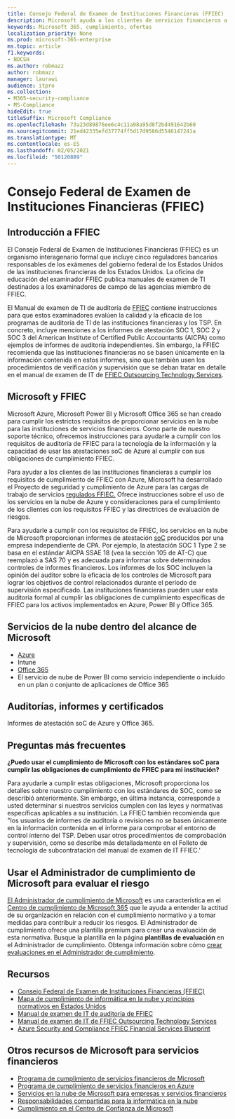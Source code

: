 ```yaml
---
title: Consejo Federal de Examen de Instituciones Financieras (FFIEC)
description: Microsoft ayuda a los clientes de servicios financieros a cumplir con los requisitos de auditoría del Consejo Federal de Examen de Instituciones Financieras (FFIEC).
keywords: Microsoft 365, cumplimiento, ofertas
localization_priority: None
ms.prod: microsoft-365-enterprise
ms.topic: article
f1.keywords:
- NOCSH
ms.author: robmazz
author: robmazz
manager: laurawi
audience: itpro
ms.collection:
- M365-security-compliance
- MS-Compliance
hideEdit: true
titleSuffix: Microsoft Compliance
ms.openlocfilehash: 73a23d89876ee6c4c11a98a95d8f2bd491642b60
ms.sourcegitcommit: 21ed42335efd37774ff5d17d9586d5546147241a
ms.translationtype: MT
ms.contentlocale: es-ES
ms.lasthandoff: 02/05/2021
ms.locfileid: "50120889"
---
```

# <a name="federal-financial-institutions-examination-council-ffiec"></a>Consejo Federal de Examen de Instituciones Financieras (FFIEC)

## <a name="ffiec-overview"></a>Introducción a FFIEC

El Consejo Federal de Examen de Instituciones Financieras (FFIEC) es un organismo interagenario formal que incluye cinco reguladores bancarios responsables de los exámenes del gobierno federal de los Estados Unidos de las instituciones financieras de los Estados Unidos. La oficina de educación del examinador FFIEC publica manuales de examen de TI destinados a los examinadores de campo de las agencias miembro de FFIEC.

El Manual de examen de TI de auditoría de [FFIEC](https://ithandbook.ffiec.gov/it-booklets/audit.aspx) contiene instrucciones para que estos examinadores evalúen la calidad y la eficacia de los programas de auditoría de TI de las instituciones financieras y los TSP. En concreto, incluye menciones a los informes de atestación SOC 1, SOC 2 y SOC 3 del American Institute of Certified Public Accountants (AICPA) como ejemplos de informes de auditoría independientes. Sin embargo, la FFIEC recomienda que las instituciones financieras no se basen únicamente en la información contenida en estos informes, sino que también usen los procedimientos de verificación y supervisión que se deban tratar en detalle en el manual de examen de IT de [FFIEC Outsourcing Technology Services](https://ithandbook.ffiec.gov/it-booklets/outsourcing-technology-services.aspx).

## <a name="microsoft-and-ffiec"></a>Microsoft y FFIEC

Microsoft Azure, Microsoft Power BI y Microsoft Office 365 se han creado para cumplir los estrictos requisitos de proporcionar servicios en la nube para las instituciones de servicios financieros. Como parte de nuestro soporte técnico, ofrecemos instrucciones para ayudarle a cumplir con los requisitos de auditoría de FFIEC para la tecnología de la información y la capacidad de usar las atestaciones soC de Azure al cumplir con sus obligaciones de cumplimiento FFIEC.

Para ayudar a los clientes de las instituciones financieras a cumplir los requisitos de cumplimiento de FFIEC con Azure, Microsoft ha desarrollado el Proyecto de seguridad y cumplimiento de Azure para las cargas de trabajo de servicios [regulados FFIEC.](https://servicetrust.microsoft.com/ViewPage/FFIECBlueprint) Ofrece instrucciones sobre el uso de los servicios en la nube de Azure y consideraciones para el cumplimiento de los clientes con los requisitos FFIEC y las directrices de evaluación de riesgos.

Para ayudarle a cumplir con los requisitos de FFIEC, los servicios en la nube de Microsoft proporcionan informes de atestación [soC](offering-SOC.md) producidos por una empresa independiente de CPA. Por ejemplo, la atestación SOC 1 Type 2 se basa en el estándar AICPA SSAE 18 (vea la sección 105 de AT-C) que reemplazó a SAS 70 y es adecuada para informar sobre determinados controles de informes financieros. Los informes de los SOC incluyen la opinión del auditor sobre la eficacia de los controles de Microsoft para lograr los objetivos de control relacionados durante el período de supervisión especificado. Las instituciones financieras pueden usar esta auditoría formal al cumplir las obligaciones de cumplimiento específicas de FFIEC para los activos implementados en Azure, Power BI y Office 365.

## <a name="microsoft-in-scope-cloud-services"></a>Servicios de la nube dentro del alcance de Microsoft

- [Azure](https://aka.ms/AzureCompliance)
- Intune
- [Office 365](https://go.microsoft.com/fwlink/p/?LinkID=2077751)
- El servicio de nube de Power BI como servicio independiente o incluido en un plan o conjunto de aplicaciones de Office 365

## <a name="audits-reports-and-certificates"></a>Auditorías, informes y certificados

Informes de atestación soC de Azure y Office 365.

## <a name="frequently-asked-questions"></a>Preguntas más frecuentes

**¿Puedo usar el cumplimiento de Microsoft con los estándares soC para cumplir las obligaciones de cumplimiento de FFIEC para mi institución?**

Para ayudarle a cumplir estas obligaciones, Microsoft proporciona los detalles sobre nuestro cumplimiento con los estándares de SOC, como se describió anteriormente. Sin embargo, en última instancia, corresponde a usted determinar si nuestros servicios cumplen con las leyes y normativas específicas aplicables a su institución. La FFIEC también recomienda que "los usuarios de informes de auditoría o revisiones no se basen únicamente en la información contenida en el informe para comprobar el entorno de control interno del TSP. Deben usar otros procedimientos de comprobación y [](https://ithandbook.ffiec.gov/it-booklets/outsourcing-technology-services.aspx) supervisión, como se describe más detalladamente en el Folleto de tecnología de subcontratación del manual de examen de IT FFIEC.'

## <a name="use-microsoft-compliance-manager-to-assess-your-risk"></a>Usar el Administrador de cumplimiento de Microsoft para evaluar el riesgo

[El Administrador de cumplimiento de Microsoft](/microsoft-365/compliance/compliance-manager) es una característica en el [Centro de cumplimiento de Microsoft 365](/microsoft-365/compliance/microsoft-365-compliance-center) que le ayuda a entender la actitud de su organización en relación con el cumplimiento normativo y a tomar medidas para contribuir a reducir los riesgos. El Administrador de cumplimiento ofrece una plantilla premium para crear una evaluación de esta normativa. Busque la plantilla en la página **plantillas de evaluación** en el Administrador de cumplimiento. Obtenga información sobre cómo [crear evaluaciones en el Administrador de cumplimiento](/microsoft-365/compliance/compliance-manager-assessments).

## <a name="resources"></a>Recursos

- [Consejo Federal de Examen de Instituciones Financieras (FFIEC)](https://www.ffiec.gov/)
- [Mapa de cumplimiento de informática en la nube y principios normativos en Estados Unidos](https://servicetrust.microsoft.com/ViewPage/TrustDocuments?command=Download&downloadType=Document&downloadId=5b483567-00b0-4d86-96ae-ee887dadb61c&docTab=6d000410-c9e9-11e7-9a91-892aae8839ad_Compliance_Guides)
- [Manual de examen de IT de auditoría de FFIEC](https://ithandbook.ffiec.gov/it-booklets/audit.aspx)
- [Manual de examen de IT de FFIEC Outsourcing Technology Services](https://ithandbook.ffiec.gov/it-booklets/outsourcing-technology-services.aspx)
- [Azure Security and Compliance FFIEC Financial Services Blueprint](https://servicetrust.microsoft.com/ViewPage/FFIECBlueprint)

## <a name="other-microsoft-resources-for-financial-services"></a>Otros recursos de Microsoft para servicios financieros

- [Programa de cumplimiento de servicios financieros de Microsoft](https://www.microsoft.com/download/details.aspx?id=55332)
- [Programa de cumplimiento de servicios financieros en Azure](https://azure.microsoft.com/resources/videos/azurecon-2015-financial-services-compliance-in-azure/)
- [Servicios en la nube de Microsoft para empresas y servicios financieros](https://servicetrust.microsoft.com/viewpage/financialservicesoverview)
- [Responsabilidades compartidas para la informática en la nube](https://aka.ms/sharedresponsibility)
- [Cumplimiento en el Centro de Confianza de Microsoft](https://www.microsoft.com/trust-center/compliance/compliance-overview)
